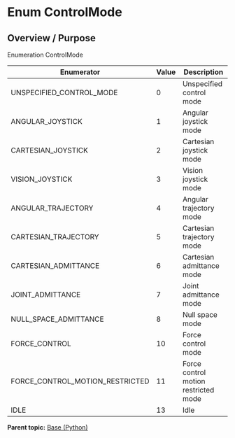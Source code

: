# Enum ControlMode

## Overview / Purpose

Enumeration ControlMode

|Enumerator|Value|Description|
|----------|-----|-----------|
|UNSPECIFIED\_CONTROL\_MODE|0|Unspecified control mode|
|ANGULAR\_JOYSTICK|1|Angular joystick mode|
|CARTESIAN\_JOYSTICK|2|Cartesian joystick mode|
|VISION\_JOYSTICK|3|Vision joystick mode|
|ANGULAR\_TRAJECTORY|4|Angular trajectory mode|
|CARTESIAN\_TRAJECTORY|5|Cartesian trajectory mode|
|CARTESIAN\_ADMITTANCE|6|Cartesian admittance mode|
|JOINT\_ADMITTANCE|7|Joint admittance mode|
|NULL\_SPACE\_ADMITTANCE|8|Null space mode|
|FORCE\_CONTROL|10|Force control mode|
|FORCE\_CONTROL\_MOTION\_RESTRICTED|11|Force control motion restricted mode|
|IDLE|13|Idle|

**Parent topic:** [Base \(Python\)](../../summary_pages/Base.md)

